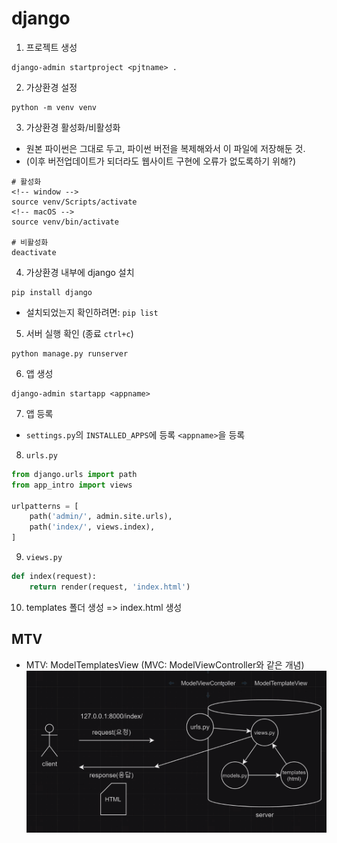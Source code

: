 # django

1. 프로젝트 생성

```
django-admin startproject <pjtname> .  
```

2. 가상환경 설정
```
python -m venv venv
```

3. 가상환경 활성화/비활성화
- 원본 파이썬은 그대로 두고, 파이썬 버전을 복제해와서 이 파일에 저장해둔 것. 
- (이후 버전업데이트가 되더라도 웹사이트 구현에 오류가 없도록하기 위해?)
```
# 활성화
<!-- window -->
source venv/Scripts/activate
<!-- macOS -->
source venv/bin/activate

# 비활성화
deactivate
```

4. 가상환경 내부에 django 설치
```
pip install django
```
- 설치되었는지 확인하려면: `pip list`

5. 서버 실행 확인 (종료 `ctrl+c`)
```
python manage.py runserver
```

6. 앱 생성
```
django-admin startapp <appname>
```

7. 앱 등록
- `settings.py`의 `INSTALLED_APPS`에 등록
    `<appname>`을 등록


8. `urls.py`
```python
from django.urls import path
from app_intro import views

urlpatterns = [
    path('admin/', admin.site.urls),
    path('index/', views.index),
]
```

9. `views.py`
```python
def index(request):
    return render(request, 'index.html')
```

10. templates 폴더 생성 => index.html 생성

## MTV
- MTV: ModelTemplatesView 
  (MVC: ModelViewController와 같은 개념)
![alt text](./assets/django.png)
